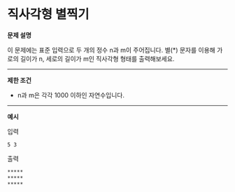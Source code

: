 # 직사각형 별찍기
**문제 설명**   
   
이 문제에는 표준 입력으로 두 개의 정수 n과 m이 주어집니다.
별(*) 문자를 이용해 가로의 길이가 n, 세로의 길이가 m인 직사각형 형태를 출력해보세요.

- - -

**제한 조건**   
* n과 m은 각각 1000 이하인 자연수입니다.

- - -

**예시**   
   
입력   
```
5 3
```   
출력   
```
*****
*****
*****
```

